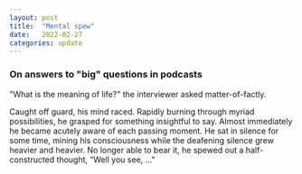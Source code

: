 ```yaml
---
layout: post
title:  "Mental spew"
date:   2022-02-27 
categories: update 
---
```


### On answers to "big" questions in podcasts

"What is the meaning of life?" the interviewer asked matter-of-factly. 

Caught off guard, his mind raced. Rapidly burning through myriad possibilities, he grasped for
something insightful to say. 
Almost immediately he became acutely aware of each passing moment. 
He sat in silence for some time, mining his consciousness while the deafening silence grew heavier 
and heavier. 
No longer able to bear it, he spewed out a half-constructed thought, “Well you see, ..."
